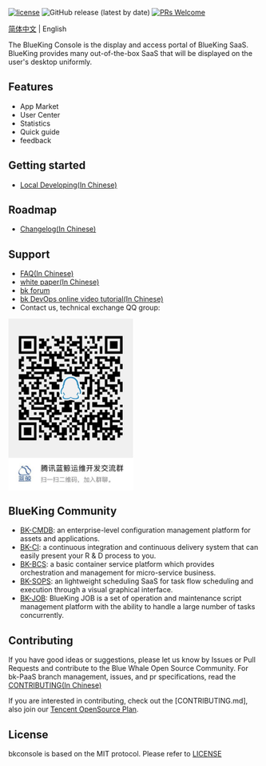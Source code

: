 [![license](https://img.shields.io/badge/license-mit-green.svg?style=flat)](https://github.com/TencentBlueKing/bkconsole/blob/master/LICENSE) 
![GitHub release (latest by date)](https://img.shields.io/github/v/release/TencentBlueKing/bkconsole)
[![PRs Welcome](https://img.shields.io/badge/PRs-welcome-green.svg)](https://github.com/TencentBlueKing/bkconsole/pulls)


[简体中文](readme.md) | English

The BlueKing Console is the display and access portal of BlueKing SaaS. BlueKing provides many out-of-the-box SaaS that will be displayed on the user's desktop uniformly.

## Features

- App Market
- User Center
- Statistics
- Quick guide
- feedback

## Getting started

- [Local Developing(In Chinese)](/docs/install/develop_guide.md)

## Roadmap

- [Changelog(In Chinese)](docs/release.md)


## Support

- [FAQ(In Chinese)](https://bk.tencent.com/docs/markdown/PaaS平台/产品白皮书/常见问题/FAQ.md)
- [white paper(In Chinese)](https://bk.tencent.com/docs/markdown/PaaS平台/产品白皮书/产品功能/PersonalWorkbenchEE.md)
- [bk forum](https://bk.tencent.com/s-mart/community)
- [bk DevOps online video tutorial(In Chinese)](https://bk.tencent.com/s-mart/video/)
- Contact us, technical exchange QQ group:


<img src="docs/resource/img/bk_qq_group.png" width="250" hegiht="250" align=center />

## BlueKing Community
- [BK-CMDB](https://github.com/Tencent/bk-cmdb): an enterprise-level configuration management platform for assets and applications.
- [BK-CI](https://github.com/Tencent/bk-ci): a continuous integration and continuous delivery system that can easily present your R & D process to you.
- [BK-BCS](https://github.com/Tencent/bk-bcs): a basic container service platform which provides orchestration and management for micro-service business.
- [BK-SOPS](https://github.com/Tencent/bk-sops): an lightweight scheduling SaaS  for task flow scheduling and execution through a visual graphical interface.
- [BK-JOB](https://github.com/Tencent/bk-job): BlueKing JOB is a set of operation and maintenance script management platform with the ability to handle a large number of tasks concurrently.

## Contributing

If you have good ideas or suggestions, please let us know by Issues or Pull Requests and contribute to the Blue Whale Open Source Community. For bk-PaaS branch management, issues, and pr specifications, read the [CONTRIBUTING(In Chinese)](docs/CONTRIBUTING.md)

If you are interested in contributing, check out the [CONTRIBUTING.md], also join our [Tencent OpenSource Plan](https://opensource.tencent.com/contribution).


## License

bkconsole is based on the MIT protocol. Please refer to [LICENSE](LICENSE.txt)

